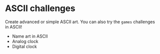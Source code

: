 # ASCII challenges
Create advanced or simple ASCII art. You can also try the `games` challenges in ASCII!

 * Name art in ASCII
 * Analog clock
 * Digital clock
